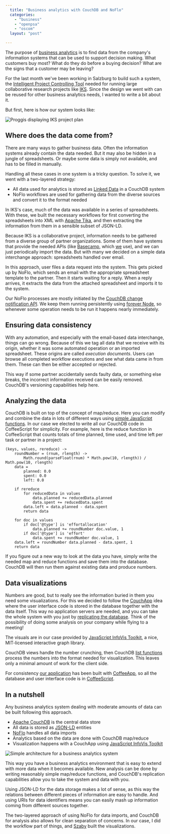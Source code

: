 ```yaml
---
  title: "Business analytics with CouchDB and NoFlo"
  categories: 
    - "business"
    - "openpsa"
    - "oscom"
  layout: "post"

---
```

The purpose of [business analytics](http://37signals.com/svn/posts/3002-the-three-secrets-of-business-analytics-no-rocket-science-here) is to find data from the company's information systems that can be used to support decision making. What customers buy most? What do they do before a buying decision? What are the signs that a customer may be leaving?

For the last month we've been working in Salzburg to build such a system, the [Intelligent Project Controlling Tool](http://www.iks-project.eu/resources/intelligent-project-controlling-tool) needed for running large collaborative research projects like [IKS](http://www.iks-project.eu/). Since the design we went with can be reused for other business analytics needs, I wanted to write a bit about it.

But first, here is how our system looks like:

![Proggis displaying IKS project plan](/midcom-serveattachmentguid-1e0e47ad96fbfcee47a11e08d46e7126c9836c236c2/proggis-iks-projectplan-500.png)

## Where does the data come from?

There are many ways to gather business data. Often the information systems already contain the data needed. But it may also be hidden in a jungle of spreadsheets. Or maybe some data is simply not available, and has to be filled in manually.

Handling all these cases in one system is a tricky question. To solve it, we went with a two-layered strategy:

* All data used for analytics is stored as [Linked Data](http://en.wikipedia.org/wiki/Linked_Data) in a CouchDB system
* NoFlo workflows are used for gathering data from the diverse sources and convert it to the format needed

In IKS's case, much of the data was available in a series of spreadsheets. With these, we built the necessary workflows for first converting the spreadsheets into XML with [Apache Tika](http://tika.apache.org/), and then extracting the information from them in a sensible subset of JSON-LD.

Because IKS is a collaborative project, information needs to be gathered from a diverse group of partner organizations. Some of them have systems that provide the needed APIs (like [Basecamp](http://basecamphq.com/), which [we](http://nemein.com/en/) use), and we can just periodically import the data. But with many we decided on a simple data interchange approach: spreadsheets handled over email.

In this approach, user files a data request into the system. This gets picked up by NoFlo, which sends an email with the appropriate spreadsheet template to the partner. Then it starts waiting for a reply. When a reply arrives, it extracts the data from the attached spreadsheet and imports it to the system.

Our NoFlo processes are mostly initiated by the [CouchDB change notification API](http://guide.couchdb.org/draft/notifications.html). We keep them running persistently using [forever Node](http://blog.nodejitsu.com/keep-a-nodejs-server-up-with-forever), so whenever some operation needs to be run it happens nearly immediately.

## Ensuring data consistency

With any automation, and especially with the email-based data interchange, things can go wrong. Because of this we tag all data that we receive with its origin, whether it was some automated operation or an imported spreadsheet. These origins are called _execution documents_. Users can browse all completed workflow executions and see what data came in from them. These can then be either accepted or rejected.

This way if some partner accidentally sends faulty data, or something else breaks, the incorrect information received can be easily removed. CouchDB's versioning capabilities help here.

## Analyzing the data

CouchDB is built on top of the concept of map/reduce. Here you can modify and combine the data in lots of different ways using [simple JavaScript functions](http://wiki.apache.org/couchdb/Introduction_to_CouchDB_views). In our case we elected to write all our CouchDB code in CoffeeScript for simplicity. For example, here is the reduce function in CoffeeScript that counts totals of time planned, time used, and time left per task or partner in a project:

    (keys, values, rereduce) ->
        roundNumber = (rnum, rlength) ->
            Math.round(parseFloat(rnum) * Math.pow(10, rlength)) / Math.pow(10, rlength)
        data =
            planned: 0.0
            spent: 0.0
            left: 0.0

        if rereduce
            for reducedData in values
                data.planned += reducedData.planned
                data.spent += reducedData.spent
            data.left = data.planned - data.spent
            return data

        for doc in values
            if doc['@type'] is 'effortallocation'
                data.planned += roundNumber doc.value, 1
            if doc['@type'] is 'effort'
                data.spent += roundNumber doc.value, 1
        data.left = roundNumber data.planned - data.spent, 1
        return data

If you figure out a new way to look at the data you have, simply write the needed map and reduce functions and save them into the database. CouchDB will then run them against existing data and produce numbers.

## Data visualizations

Numbers are good, but to really see the information buried in them you need some visualizations. For this we decided to follow the [CouchApp](http://couchapp.org/page/what-is-couchapp) idea where the user interface code is stored in the database together with the data itself. This way no application servers are needed, and you can take the whole system with you just by [replicating the database](http://guide.couchdb.org/draft/replication.html). Think of the possibility of doing some analysis on your company while flying to a meeting!

The visuals are in our case provided by [JavaScript InfoVis Toolkit](http://thejit.org/), a nice, MIT-licensed interactive graph library. 

CouchDB views handle the number crunching, then CouchDB [list functions](http://guide.couchdb.org/draft/transforming.html) process the numbers into the format needed for visualization. This leaves only a minimal amount of work for the client side.

For consistency [our application](https://github.com/IKS/Proggis) has been built with [CoffeeApp](https://github.com/andrzejsliwa/coffeeapp), so all the database and user interface code is in [CoffeeScript](http://jashkenas.github.com/coffee-script/).

## In a nutshell

Any business analytics system dealing with moderate amounts of data can be built following this approach.

* [Apache CouchDB](http://couchdb.apache.org/) is the central data store
* All data is stored as [JSON-LD](http://json-ld.org/) entities
* [NoFlo](https://github.com/bergie/noflo#readme) handles all data imports
* Analytics based on the data are done with CouchDB map/reduce
* Visualization happens with a CouchApp using [JavaScript InfoVis Toolkit](http://thejit.org/)

![Simple architecture for a business analytics system](/midcom-serveattachmentguid-1e0e47b247c04d2e47b11e08d46e7126c9836c236c2/proggis-architecture.png)

This way you have a business analytics environment that is easy to extend with more data when it becomes available. New analysis can be done by writing reasonably simple map/reduce functions, and CouchDB's replication capabilities allow you to take the system and data with you.

Using JSON-LD for the data storage makes a lot of sense, as this way the relations between different pieces of information are easy to handle. And using URIs for data identifiers means you can easily mash up information coming from different sources together.

The two-layered approach of using NoFlo for data imports, and CouchDB for analysis also allows for clean separation of concerns. In our case, I did the workflow part of things, and [Szaby](https://github.com/szabyg) built the visualizations.